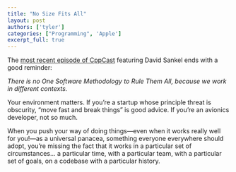 ```yaml
---
title: "No Size Fits All"
layout: post
authors: ['tyler']
categories: ["Programming", 'Apple']
excerpt_full: true
---
```


The [most recent episode of CppCast](https://cppcast.com/2019/05/david-sankel/) featuring David Sankel ends with a good reminder:

*There is no One Software Methodology to Rule Them All, because we work in different contexts.*

Your environment matters. If you’re a startup whose principle threat is obscurity, “move fast and break things” is good advice. If you’re an avionics developer, not so much.

When you push your way of doing things—even when it works really well for you!—as a universal panacea, something everyone everywhere should adopt, you’re missing the fact that it works in a particular set of circumstances… a particular time, with a particular team, with a particular set of goals, on a codebase with a particular history.





